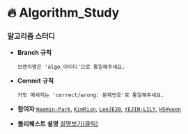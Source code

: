 # :fire: Algorithm_Study

### 알고리즘 스터디

* **Branch 규칙** 

      브랜치명은 'algo_아이디'으로 통일해주세요. 

* **Commit 규칙** 

      커밋 메세지는 'correct/wrong: 문제번호'로 통일해주세요.

* **참여자** [`Haemin-Park`](https://github.com/Haemin-Park/Algorithm_Study/tree/algo_Haemin-Park), [`KimRiun`](https://github.com/Haemin-Park/Algorithm_Study/tree/algo_KimRiun), [`LeeJE20`](https://github.com/Haemin-Park/Algorithm_Study/tree/algo_LeeJE20), [`YEJIN-LILY`](https://github.com/Haemin-Park/Algorithm_Study/tree/algo_YEJIN-LILY), [`HSHyeon`](https://github.com/Haemin-Park/Algorithm_Study/tree/algo_hongsh)

* **풀리퀘스트 설명** 
[설명보기(클릭)](https://www.notion.so/6c17abb2d476470387f4064a5214f11d)
